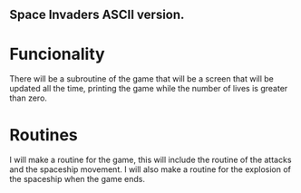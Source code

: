 ## Space Invaders ASCII version.

# Funcionality
There will be a subroutine of the game that will be a screen that will be updated all the time, printing the game while the number of lives is greater than zero.

# Routines
I will make a routine for the game, this will include the routine of the attacks and the spaceship movement.
I will also make a routine for the explosion of the spaceship when the game ends.
